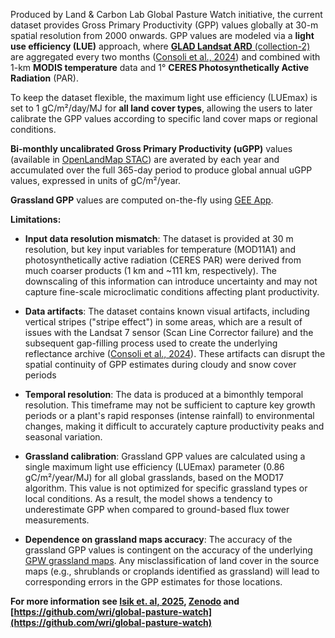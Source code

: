 Produced by Land &#38; Carbon Lab Global Pasture Watch initiative, the current dataset provides 
Gross Primary Productivity (GPP) values globally at 30-m spatial resolution from 2000 onwards. 
GPP values are modeled via a **light use efficiency (LUE)** approach, 
where [**GLAD Landsat ARD** (collection-2)](https://glad.umd.edu/ard/home) are aggregated every two months 
([Consoli et al., 2024](https://peerj.com/articles/18585/)) and combined with 1-km **MODIS 
temperature** data and 1° **CERES Photosynthetically Active Radiation** (PAR). 

To keep the dataset flexible, the maximum light use efficiency (LUEmax) is set to 1 gC/m²/day/MJ 
for **all land cover types**, allowing the users to later calibrate the 
GPP values according to specific land cover maps or regional conditions.

**Bi-monthly uncalibrated Gross Primary Productivity (uGPP)** values (available in [OpenLandMap STAC](https://stac.openlandmap.org/gpw_ugpp.daily-30m/collection.json)) are averated by each year and accumulated over the full 365-day period to produce
global annual uGPP values, expressed in units of gC/m²/year.

**Grassland GPP** values are computed on-the-fly using [GEE App](https://global-pasture-watch.projects.earthengine.app/view/ggpp-30m).

**Limitations:** 

- **Input data resolution mismatch**: The dataset is provided at 30 m resolution, but key input variables for temperature (MOD11A1) 
and photosynthetically active radiation (CERES PAR) were derived from much coarser products (1 km and ~111 km, respectively).
The downscaling of this information can introduce uncertainty and may not capture fine-scale microclimatic conditions affecting plant productivity.

- **Data artifacts**: The dataset contains known visual artifacts, including vertical stripes ("stripe effect") in some areas, which are a result 
of issues with the Landsat 7 sensor (Scan Line Corrector failure) and the subsequent gap-filling process used to create the underlying 
reflectance archive ([Consoli et al., 2024](https://peerj.com/articles/18585/)). These artifacts can disrupt the spatial continuity 
of GPP estimates during cloudy and snow cover periods

- **Temporal resolution**: The data is produced at a bimonthly temporal resolution. This timeframe may not be sufficient 
to capture key growth periods or a plant's rapid responses (intense rainfall) to environmental changes, making 
it difficult to accurately capture productivity peaks and seasonal variation.

- **Grassland calibration**: Grassland GPP values are calculated using a single maximum light use efficiency (LUEmax) 
parameter (0.86 gC/m²/year/MJ) for all global grasslands, based on the MOD17 algorithm. This value is not optimized 
for specific grassland types or local conditions. As a result, the model shows a tendency to underestimate GPP when 
compared to ground-based flux tower measurements.

- **Dependence on grassland maps accuracy**: The accuracy of the grassland GPP values is contingent on the accuracy of the 
underlying [GPW grassland maps](https://developers.google.com/earth-engine/datasets/catalog/projects_global-pasture-watch_assets_ggc-30m_v1_grassland_c).
Any misclassification of land cover in the source maps (e.g., shrublands or croplands identified as grassland) will 
lead to corresponding errors in the GPP estimates for those locations.

**For more information see [Isik et. al, 2025](https://doi.org/10.7717/peerj.19774),
[Zenodo](https://doi.org/10.5281/zenodo.15675358) and 
[https://github.com/wri/global-pasture-watch](https://github.com/wri/global-pasture-watch)**